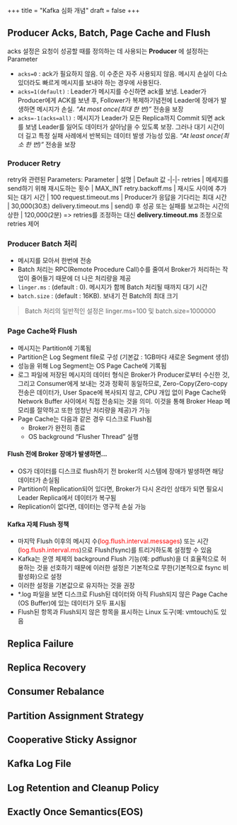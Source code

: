 +++
title = "Kafka 심화 개념"
draft = false
+++

## Producer Acks, Batch, Page Cache and Flush
acks 설정은 요청이 성공할 때를 정의하는 데 사용되는 **Producer** 에 설정하는 Parameter
- ```acks=0``` : ack가 필요하지 않음. 이 수준은 자주 사용되지 않음. 메시지 손실이 다소 있더라도 빠르게 메시지를 보내야 하는 경우에 사용된다.
- ```acks=1(default)``` : Leader가 메시지를 수신하면 ack를 보냄. Leader가 Producer에게
ACK를 보낸 후, Follower가 복제하기념전에 Leader에 장애가 발생하면 메시지가 손실. *“At most
once(최대 한 번)”* 전송을 보장
- ```acks=-1(acks=all)``` : 메시지가 Leader가 모든 Replica까지 Commit 되면 ack를 보냄
Leader를 잃어도 데이터가 살아남을 수 있도록 보장. 그러나 대기 시간이 더 길고 특정 실패
사례에서 반복되는 데이터 발생 가능성 있음. *“At least once(최소 한 번)”* 전송을 보장

### Producer Retry
retry와 관련된 Parameters:
Parameter | 설명 | Default 값
-|-|-
retries | 메세지를 send하기 위해 재시도하는 횟수 | MAX_INT
retry.backoff.ms | 재시도 사이에 추가되는 대기 시간 | 100
request.timeout.ms | Producer가 응답을 기다리는 최대 시간 | 30,000(30초)
delivery.timeout.ms | send() 후 성공 또는 실패를 보고하는 시간의 상한 | 120,000(2분)
=> retries를 조정하는 대신 **delivery.timeout.ms** 조정으로 retries 제어

### Producer Batch 처리
- 메시지를 모아서 한번에 전송
- Batch 처리는 RPC(Remote Procedure Call)수를 줄여서 Broker가 처리하는 작업이 줄어들기
때문에 더 나은 처리량을 제공
- ```linger.ms``` : (default : 0). 메시지가 함께 Batch 처리될 때까지 대기 시간
- ```batch.size``` : (default : 16KB). 보내기 전 Batch의 최대 크기

> Batch 처리의 일반적인 설정은 linger.ms=100 및 batch.size=1000000

### Page Cache와 Flush
- 메시지는 Partition에 기록됨
- Partition은 Log Segment file로 구성 (기본값 : 1GB마다 새로운 Segment 생성)
- 성능을 위해 Log Segment는 OS Page Cache에 기록됨
- 로그 파일에 저장된 메시지의 데이터 형식은 Broker가 Producer로부터 수신한 것, 그리고 Consumer에게 보내는 것과 정확히 동일하므로, Zero-Copy(Zero-copy 전송은 데이터가, User Space에 복사되지 않고, CPU 개입 없이 Page Cache와 Network Buffer 사이에서 직접 전송되는 것을 의미. 이것을 통해 Broker Heap 메모리를 절약하고 또한 엄청난 처리량을 제공)가 가능
-  Page Cache는 다음과 같은 경우 디스크로 Flush됨
    -  Broker가 완전히 종료
    -  OS background “Flusher Thread” 실행

#### Flush 전에 Broker 장애가 발생하면...
- OS가 데이터를 디스크로 flush하기 전 broker의 시스템에 장애가 발생하면 해당 데이터가 손실됨
- Partition이 Replication되어 있다면, Broker가 다시 온라인 상태가 되면 필요시 Leader Replica에서 데이터가 복구됨
- Replication이 없다면, 데이터는 영구적 손실 가능

#### Kafka 자체 Flush 정책
- 마지막 Flush 이후의 메시지 수(<span style="color: red">log.flush.interval.messages</span>) 또는 시간(<span style="color: red">log.flush.interval.ms</span>)으로 Flush(fsync)를 트리거하도록 설정할 수 있음
- Kafka는 운영 체제의 background Flush 기능(예: pdflush)을 더 효율적으로 허용하는 것을
선호하기 때문에 이러한 설정은 기본적으로 무한(기본적으로 fsync 비활성화)으로 설정
- 이러한 설정을 기본값으로 유지하는 것을 권장
- *.log 파일을 보면 디스크로 Flush된 데이터와 아직 Flush되지 않은 Page Cache (OS
Buffer)에 있는 데이터가 모두 표시됨
- Flush된 항목과 Flush되지 않은 항목을 표시하는 Linux 도구(예: vmtouch)도 있음

## Replica Failure

## Replica Recovery

## Consumer Rebalance

## Partition Assignment Strategy

## Cooperative Sticky Assignor

## Kafka Log File

## Log Retention and Cleanup Policy

## Exactly Once Semantics(EOS)